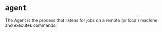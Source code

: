 `agent`
===

The Agent is the process that listens for jobs on a remote (or local) machine and executes commands.